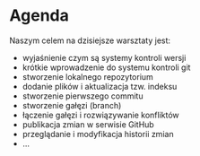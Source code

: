 # Agenda

Naszym celem na dzisiejsze warsztaty jest:

* wyjaśnienie czym są systemy kontroli wersji
* krótkie wprowadzenie do systemu kontroli git
* stworzenie lokalnego repozytorium
* dodanie plików i aktualizacja tzw. indeksu
* stworzenie pierwszego commitu
* stworzenie gałęzi (branch)
* łączenie gałęzi i rozwiązywanie konfliktów
* publikacja zmian w serwisie GitHub
* przeglądanie i modyfikacja historii zmian
* ...